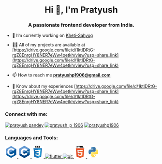 <h1 align="center">Hi 👋, I'm Pratyush</h1>
<h3 align="center">A passionate frontend developer from India.</h3>

- 🔭 I’m currently working on [Kheti-Sahyog](https://github.com/Pratyushp1906/kheti-sahyog)

- 👨‍💻 All of my projects are available at [https://drive.google.com/file/d/1ktIDRtG-rgZ8EnrgHY8NER7eWw4oetkh/view?usp=share_link](https://drive.google.com/file/d/1ktIDRtG-rgZ8EnrgHY8NER7eWw4oetkh/view?usp=share_link)

- 📫 How to reach me **pratyushp1906@gmail.com**

- 📄 Know about my experiences [https://drive.google.com/file/d/1ktIDRtG-rgZ8EnrgHY8NER7eWw4oetkh/view?usp=share_link](https://drive.google.com/file/d/1ktIDRtG-rgZ8EnrgHY8NER7eWw4oetkh/view?usp=share_link)

<h3 align="left">Connect with me:</h3>
<p align="left">
<a href="https://linkedin.com/in/pratyush pandey" target="blank"><img align="center" src="https://raw.githubusercontent.com/rahuldkjain/github-profile-readme-generator/master/src/images/icons/Social/linked-in-alt.svg" alt="pratyush pandey" height="30" width="40" /></a>
<a href="https://instagram.com/pratyush_p_1906" target="blank"><img align="center" src="https://raw.githubusercontent.com/rahuldkjain/github-profile-readme-generator/master/src/images/icons/Social/instagram.svg" alt="pratyush_p_1906" height="30" width="40" /></a>
<a href="https://www.leetcode.com/pratyushp1906" target="blank"><img align="center" src="https://raw.githubusercontent.com/rahuldkjain/github-profile-readme-generator/master/src/images/icons/Social/leet-code.svg" alt="pratyushp1906" height="30" width="40" /></a>
</p>

<h3 align="left">Languages and Tools:</h3>
<p align="left"> <a href="https://www.cprogramming.com/" target="_blank" rel="noreferrer"> <img src="https://raw.githubusercontent.com/devicons/devicon/master/icons/c/c-original.svg" alt="c" width="40" height="40"/> </a> <a href="https://www.w3schools.com/cpp/" target="_blank" rel="noreferrer"> <img src="https://raw.githubusercontent.com/devicons/devicon/master/icons/cplusplus/cplusplus-original.svg" alt="cplusplus" width="40" height="40"/> </a> <a href="https://www.w3schools.com/css/" target="_blank" rel="noreferrer"> <img src="https://raw.githubusercontent.com/devicons/devicon/master/icons/css3/css3-original-wordmark.svg" alt="css3" width="40" height="40"/> </a> <a href="https://flutter.dev" target="_blank" rel="noreferrer"> <img src="https://www.vectorlogo.zone/logos/flutterio/flutterio-icon.svg" alt="flutter" width="40" height="40"/> </a> <a href="https://git-scm.com/" target="_blank" rel="noreferrer"> <img src="https://www.vectorlogo.zone/logos/git-scm/git-scm-icon.svg" alt="git" width="40" height="40"/> </a> <a href="https://www.w3.org/html/" target="_blank" rel="noreferrer"> <img src="https://raw.githubusercontent.com/devicons/devicon/master/icons/html5/html5-original-wordmark.svg" alt="html5" width="40" height="40"/> </a> <a href="https://www.python.org" target="_blank" rel="noreferrer"> <img src="https://raw.githubusercontent.com/devicons/devicon/master/icons/python/python-original.svg" alt="python" width="40" height="40"/> </a> </p>
